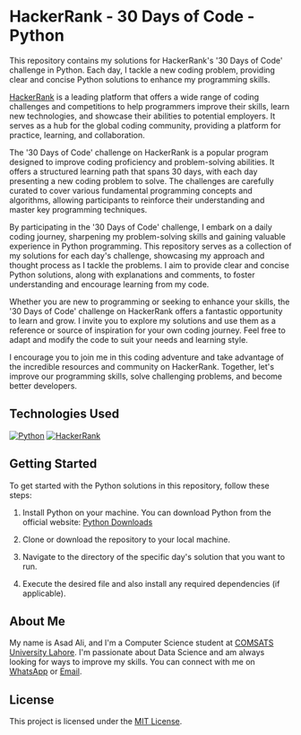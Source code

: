 # HackerRank - 30 Days of Code - Python

This repository contains my solutions for HackerRank's '30 Days of Code' challenge in Python. Each day, I tackle a new coding problem, providing clear and concise Python solutions to enhance my programming skills.

[HackerRank](https://www.hackerrank.com/) is a leading platform that offers a wide range of coding challenges and competitions to help programmers improve their skills, learn new technologies, and showcase their abilities to potential employers. It serves as a hub for the global coding community, providing a platform for practice, learning, and collaboration.

The '30 Days of Code' challenge on HackerRank is a popular program designed to improve coding proficiency and problem-solving abilities. It offers a structured learning path that spans 30 days, with each day presenting a new coding problem to solve. The challenges are carefully curated to cover various fundamental programming concepts and algorithms, allowing participants to reinforce their understanding and master key programming techniques.

By participating in the '30 Days of Code' challenge, I embark on a daily coding journey, sharpening my problem-solving skills and gaining valuable experience in Python programming. This repository serves as a collection of my solutions for each day's challenge, showcasing my approach and thought process as I tackle the problems. I aim to provide clear and concise Python solutions, along with explanations and comments, to foster understanding and encourage learning from my code.

Whether you are new to programming or seeking to enhance your skills, the '30 Days of Code' challenge on HackerRank offers a fantastic opportunity to learn and grow. I invite you to explore my solutions and use them as a reference or source of inspiration for your own coding journey. Feel free to adapt and modify the code to suit your needs and learning style.

I encourage you to join me in this coding adventure and take advantage of the incredible resources and community on HackerRank. Together, let's improve our programming skills, solve challenging problems, and become better developers.

## Technologies Used

[![Python](https://img.shields.io/badge/Python-used-blue)](https://www.python.org/)
[![HackerRank](https://img.shields.io/badge/HackerRank-used-brightgreen)](https://www.hackerrank.com/)

## Getting Started

To get started with the Python solutions in this repository, follow these steps:

1. Install Python on your machine. You can download Python from the official website: [Python Downloads](https://www.python.org/downloads/)

2. Clone or download the repository to your local machine.

3. Navigate to the directory of the specific day's solution that you want to run.

4. Execute the desired file and also install any required dependencies (if applicable).

## About Me
My name is Asad Ali, and I'm a Computer Science student at [COMSATS University Lahore](https://lahore.comsats.edu.pk/default.aspx). I'm passionate about Data Science and am always looking for ways to improve my skills. You can connect with me on [WhatsApp](https://wa.me/923074315952) or [Email](mailto:asadali27232@gmail.com).

## License

This project is licensed under the [MIT License](LICENSE).

